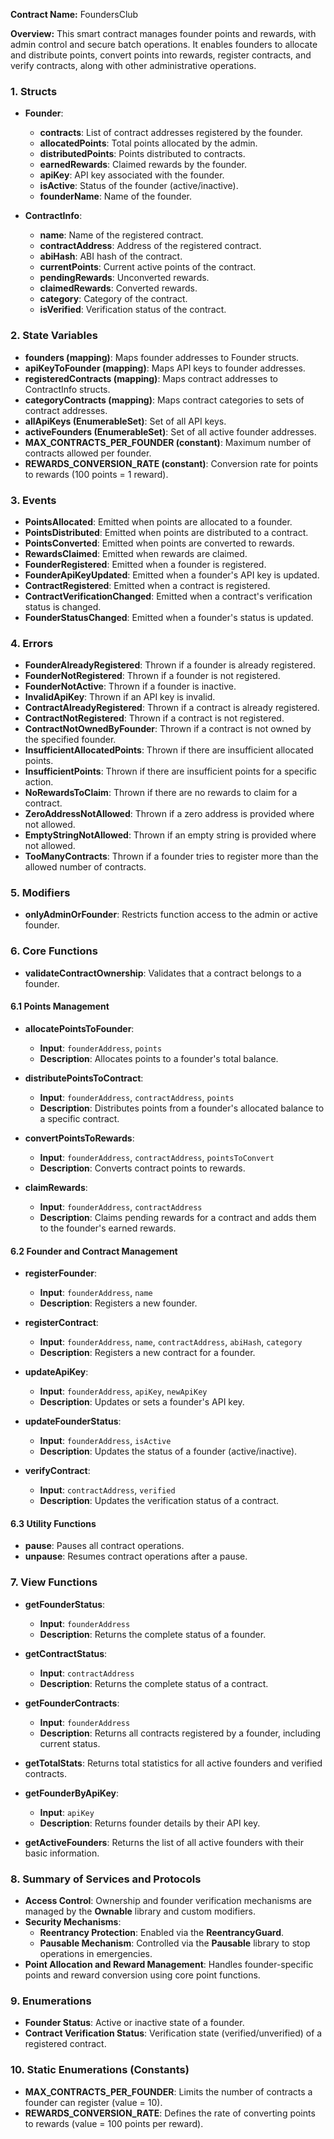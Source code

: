 **Contract Name:** FoundersClub

**Overview:**
This smart contract manages founder points and rewards, with admin control and secure batch operations. It enables founders to allocate and distribute points, convert points into rewards, register contracts, and verify contracts, along with other administrative operations.

### 1. Structs

- **Founder**:
  - **contracts**: List of contract addresses registered by the founder.
  - **allocatedPoints**: Total points allocated by the admin.
  - **distributedPoints**: Points distributed to contracts.
  - **earnedRewards**: Claimed rewards by the founder.
  - **apiKey**: API key associated with the founder.
  - **isActive**: Status of the founder (active/inactive).
  - **founderName**: Name of the founder.

- **ContractInfo**:
  - **name**: Name of the registered contract.
  - **contractAddress**: Address of the registered contract.
  - **abiHash**: ABI hash of the contract.
  - **currentPoints**: Current active points of the contract.
  - **pendingRewards**: Unconverted rewards.
  - **claimedRewards**: Converted rewards.
  - **category**: Category of the contract.
  - **isVerified**: Verification status of the contract.

### 2. State Variables

- **founders (mapping)**: Maps founder addresses to Founder structs.
- **apiKeyToFounder (mapping)**: Maps API keys to founder addresses.
- **registeredContracts (mapping)**: Maps contract addresses to ContractInfo structs.
- **categoryContracts (mapping)**: Maps contract categories to sets of contract addresses.
- **allApiKeys (EnumerableSet)**: Set of all API keys.
- **activeFounders (EnumerableSet)**: Set of all active founder addresses.
- **MAX_CONTRACTS_PER_FOUNDER (constant)**: Maximum number of contracts allowed per founder.
- **REWARDS_CONVERSION_RATE (constant)**: Conversion rate for points to rewards (100 points = 1 reward).

### 3. Events

- **PointsAllocated**: Emitted when points are allocated to a founder.
- **PointsDistributed**: Emitted when points are distributed to a contract.
- **PointsConverted**: Emitted when points are converted to rewards.
- **RewardsClaimed**: Emitted when rewards are claimed.
- **FounderRegistered**: Emitted when a founder is registered.
- **FounderApiKeyUpdated**: Emitted when a founder's API key is updated.
- **ContractRegistered**: Emitted when a contract is registered.
- **ContractVerificationChanged**: Emitted when a contract's verification status is changed.
- **FounderStatusChanged**: Emitted when a founder's status is updated.

### 4. Errors

- **FounderAlreadyRegistered**: Thrown if a founder is already registered.
- **FounderNotRegistered**: Thrown if a founder is not registered.
- **FounderNotActive**: Thrown if a founder is inactive.
- **InvalidApiKey**: Thrown if an API key is invalid.
- **ContractAlreadyRegistered**: Thrown if a contract is already registered.
- **ContractNotRegistered**: Thrown if a contract is not registered.
- **ContractNotOwnedByFounder**: Thrown if a contract is not owned by the specified founder.
- **InsufficientAllocatedPoints**: Thrown if there are insufficient allocated points.
- **InsufficientPoints**: Thrown if there are insufficient points for a specific action.
- **NoRewardsToClaim**: Thrown if there are no rewards to claim for a contract.
- **ZeroAddressNotAllowed**: Thrown if a zero address is provided where not allowed.
- **EmptyStringNotAllowed**: Thrown if an empty string is provided where not allowed.
- **TooManyContracts**: Thrown if a founder tries to register more than the allowed number of contracts.

### 5. Modifiers

- **onlyAdminOrFounder**: Restricts function access to the admin or active founder.

### 6. Core Functions

- **validateContractOwnership**: Validates that a contract belongs to a founder.

#### 6.1 Points Management

- **allocatePointsToFounder**:
  - **Input**: `founderAddress`, `points`
  - **Description**: Allocates points to a founder's total balance.

- **distributePointsToContract**:
  - **Input**: `founderAddress`, `contractAddress`, `points`
  - **Description**: Distributes points from a founder's allocated balance to a specific contract.

- **convertPointsToRewards**:
  - **Input**: `founderAddress`, `contractAddress`, `pointsToConvert`
  - **Description**: Converts contract points to rewards.

- **claimRewards**:
  - **Input**: `founderAddress`, `contractAddress`
  - **Description**: Claims pending rewards for a contract and adds them to the founder's earned rewards.

#### 6.2 Founder and Contract Management

- **registerFounder**:
  - **Input**: `founderAddress`, `name`
  - **Description**: Registers a new founder.

- **registerContract**:
  - **Input**: `founderAddress`, `name`, `contractAddress`, `abiHash`, `category`
  - **Description**: Registers a new contract for a founder.

- **updateApiKey**:
  - **Input**: `founderAddress`, `apiKey`, `newApiKey`
  - **Description**: Updates or sets a founder's API key.

- **updateFounderStatus**:
  - **Input**: `founderAddress`, `isActive`
  - **Description**: Updates the status of a founder (active/inactive).

- **verifyContract**:
  - **Input**: `contractAddress`, `verified`
  - **Description**: Updates the verification status of a contract.

#### 6.3 Utility Functions

- **pause**: Pauses all contract operations.
- **unpause**: Resumes contract operations after a pause.

### 7. View Functions

- **getFounderStatus**:
  - **Input**: `founderAddress`
  - **Description**: Returns the complete status of a founder.

- **getContractStatus**:
  - **Input**: `contractAddress`
  - **Description**: Returns the complete status of a contract.

- **getFounderContracts**:
  - **Input**: `founderAddress`
  - **Description**: Returns all contracts registered by a founder, including current status.

- **getTotalStats**: Returns total statistics for all active founders and verified contracts.

- **getFounderByApiKey**:
  - **Input**: `apiKey`
  - **Description**: Returns founder details by their API key.

- **getActiveFounders**: Returns the list of all active founders with their basic information.

### 8. Summary of Services and Protocols

- **Access Control**: Ownership and founder verification mechanisms are managed by the **Ownable** library and custom modifiers.
- **Security Mechanisms**:
  - **Reentrancy Protection**: Enabled via the **ReentrancyGuard**.
  - **Pausable Mechanism**: Controlled via the **Pausable** library to stop operations in emergencies.
- **Point Allocation and Reward Management**: Handles founder-specific points and reward conversion using core point functions.

### 9. Enumerations

- **Founder Status**: Active or inactive state of a founder.
- **Contract Verification Status**: Verification state (verified/unverified) of a registered contract.

### 10. Static Enumerations (Constants)

- **MAX_CONTRACTS_PER_FOUNDER**: Limits the number of contracts a founder can register (value = 10).
- **REWARDS_CONVERSION_RATE**: Defines the rate of converting points to rewards (value = 100 points per reward).

